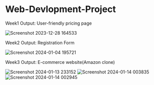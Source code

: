 # Web-Devlopment-Project

Week1 Output:
User-friendly pricing page

![Screenshot 2023-12-28 164533](https://github.com/SakshiNagare2004/Web-Devlopment-Project/assets/144937900/68dae098-37f2-42e9-aa45-2c7b9325249e)


Week2 Output:
Registration Form

![Screenshot 2024-01-04 195721](https://github.com/SakshiNagare2004/Web-Devlopment-Project/assets/144937900/d4bbf96f-54c4-4f75-8ec7-3d5cafb54426)


Week3 Output:
E-commerce website(Amazon clone)

![Screenshot 2024-01-13 233152](https://github.com/SakshiNagare2004/Web-Devlopment-Project/assets/144937900/0aebc36f-38bb-45bb-b430-a8383697433d)
![Screenshot 2024-01-14 003835](https://github.com/SakshiNagare2004/Web-Devlopment-Project/assets/144937900/5b701844-31e5-4276-915c-f8bb5212e59b)
![Screenshot 2024-01-14 002945](https://github.com/SakshiNagare2004/Web-Devlopment-Project/assets/144937900/f00c9267-9d3f-49cd-9479-3bc5ddf80b29)


